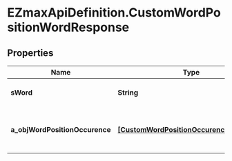 # EZmaxApiDefinition.CustomWordPositionWordResponse

## Properties

Name | Type | Description | Notes
------------ | ------------- | ------------- | -------------
**sWord** | **String** | The searched word | 
**a_objWordPositionOccurence** | [**[CustomWordPositionOccurenceResponse]**](CustomWordPositionOccurenceResponse.md) | The found occurences for the seached word | 


